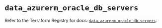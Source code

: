 # `data_azurerm_oracle_db_servers`

Refer to the Terraform Registry for docs: [`data_azurerm_oracle_db_servers`](https://registry.terraform.io/providers/hashicorp/azurerm/4.11.0/docs/data-sources/oracle_db_servers).
